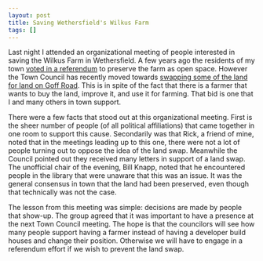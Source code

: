 ```yaml
---
layout: post
title: Saving Wethersfield's Wilkus Farm
tags: []
---
```

Last night I attended an organizational meeting of people interested in saving the Wilkus Farm in Wethersfield. A few years ago the residents of my town <a href="http://wethersfield.net/dl/09/wilkus/wilkus-votes-totals-090512.html">voted in a referendum</a> to preserve the farm as open space. However the Town Council has recently moved towards <a href="http://articles.courant.com/2013-01-08/community/hc-wethersfield-wilkus-land-swap-20130108_1_jeffery-kotkin-council-members-rdj-development">swapping some of the land for land on Goff Road</a>. This is in spite of the fact that there is a farmer that wants to buy the land, improve it, and use it for farming. That bid is one that I and many others in town support.

There were a few facts that stood out at this organizational meeting. First is the sheer number of people (of all political affiliations) that came together in one room to support this cause. Secondarily was that Rick, a friend of mine, noted that in the meetings leading up to this one, there were not a lot of people turning out to oppose the idea of the land swap. Meanwhile the Council pointed out they received many letters in support of a land swap. The unofficial chair of the evening, Bill Knapp, noted that he encountered people in the library that were unaware that this was an issue. It was the general consensus in town that the land had been preserved, even though that technically was not the case.

The lesson from this meeting was simple: decisions are made by people that show-up. The group agreed that it was important to have a presence at the next Town Council meeting. The hope is that the councilors will see how many people support having a farmer instead of having a developer build houses and change their position. Otherwise we will have to engage in a referendum effort if we wish to prevent the land swap.
